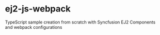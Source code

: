 # ej2-js-webpack
TypeScript sample creation from scratch with Syncfusion EJ2 Components and webpack configurations
